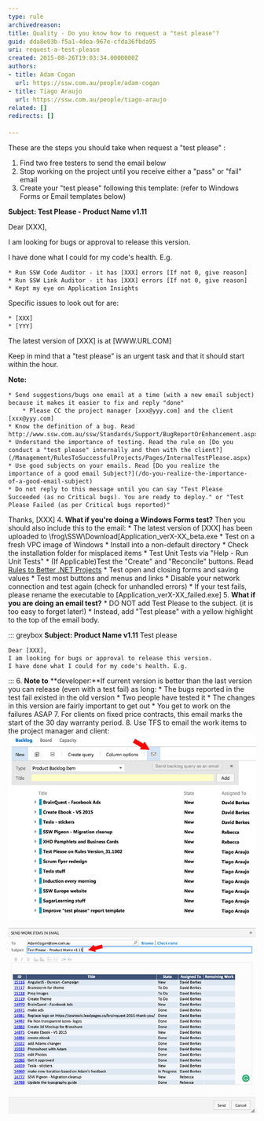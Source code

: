 ```yaml
---
type: rule
archivedreason: 
title: Quality - Do you know how to request a "test please"?
guid: dda8e03b-f5a1-4dea-967e-cfda36fbda95
uri: request-a-test-please
created: 2015-08-26T19:03:34.0000000Z
authors:
- title: Adam Cogan
  url: https://ssw.com.au/people/adam-cogan
- title: Tiago Araujo
  url: https://ssw.com.au/people/tiago-araujo
related: []
redirects: []

---
```


These are the steps you should take when request a "test please" :

<!--endintro-->

1. Find two free testers to send the email below
2. Stop working on the project until you receive either a "pass" or "fail" email
3. Create your "test please" following this template: (refer to Windows Forms or Email templates below)

**Subject: Test Please - Product Name v1.11**

Dear [XXX],

I am looking for bugs or approval to release this version.

I have done what I could for my code's health. E.g.

    * Run SSW Code Auditor - it has [XXX] errors [If not 0, give reason]
    * Run SSW Link Auditor - it has [XXX] errors [If not 0, give reason]
    * Kept my eye on Application Insights


Specific issues to look out for are:

    * [XXX]
    * [YYY]


The latest version of [XXX] is at [WWW.URL.COM]

Keep in mind that a "test please" is an urgent task and that it should start within the hour.

**Note:**

    * Send suggestions/bugs one email at a time (with a new email subject) because it makes it easier to fix and reply "done"
        * Please CC the project manager [xxx@yyy.com] and the client [xxx@yyy.com]
    * Know the definition of a bug. Read http://www.ssw.com.au/ssw/Standards/Support/BugReportOrEnhancement.aspx
    * Understand the importance of testing. Read the rule on [Do you conduct a "test please" internally and then with the client?](/Management/RulesToSuccessfulProjects/Pages/InternalTestPlease.aspx)
    * Use good subjects on your emails. Read [Do you realize the importance of a good email Subject?](/do-you-realize-the-importance-of-a-good-email-subject)
    * Do not reply to this message until you can say "Test Please Succeeded (as no Critical bugs). You are ready to deploy." or "Test Please Failed (as per Critical bugs reported)"


Thanks, [XXX]
4. **What if you're doing a Windows Forms test?**     Then you should also include this to the email:
    * The latest version of [XXX] has been uploaded to \\frog\SSW\Download\[Application\_verX-XX\_beta.exe
    * Test on a fresh VPC image of Windows
    * Install into a non-default directory
    * Check the installation folder for misplaced items
    * Test Unit Tests via "Help - Run Unit Tests"
    * (If Applicable)Test the "Create" and "Reconcile" buttons. Read [Rules to Better .NET Projects](/rules-to-better-net-projects)
    * Test open and closing forms and saving values
    * Test most buttons and menus and links
    * Disable your network connection and test again (check for unhandled errors)
    * If your test fails, please rename the executable to [Application\_verX-XX\_failed.exe]
5. **What if you are doing an email test?**
    * DO NOT add Test Please to the subject. (it is too easy to forget later!)
    * Instead, add "Test please" with a yellow highlight to the top of the email body.



::: greybox
    **Subject: Product Name v1.11**
    Test please

    Dear [XXX],
    I am looking for bugs or approval to release this version.
    I have done what I could for my code's health. E.g.

:::
6. **Note to** **developer:**If current version is better than the last version you can release (even with a test fail) as long:
    * The bugs reported in the test fail existed in the old version
    * Two people have tested it
    * The changes in this version are fairly important to get out
    * You get to work on the failures ASAP
7. For clients on fixed price contracts, this email marks the start of the 30 day warranty period.
8. Use TFS to email the work items to the project manager and client: 
![Figure: TFS makes it easy to export work items](tfs-backlog-email.jpg)  

![Figure: How the email is generated](tfs-backlog-email-2.jpg)
